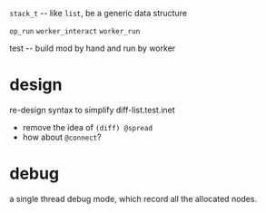 `stack_t` -- like `list`, be a generic data structure

`op_run`
`worker_interact`
`worker_run`

test -- build mod by hand and run by worker

# design

re-design syntax to simplify diff-list.test.inet

- remove the idea of `(diff) @spread`
- how about `@connect`?

# debug

a single thread debug mode, which record all the allocated nodes.
